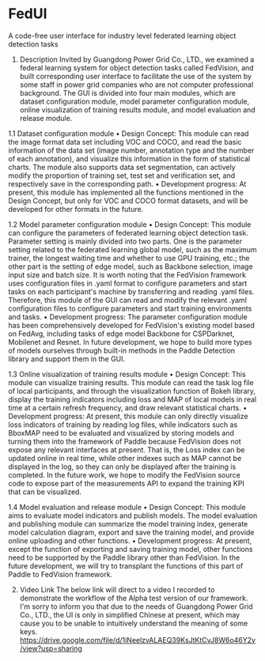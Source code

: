 # FedUI
A code-free user interface for industry level federated learning object detection tasks
1. Description
Invited by Guangdong Power Grid Co., LTD., we examined a federal learning system for object detection tasks called FedVision, and built corresponding user interface to facilitate the use of the system by some staff in power grid companies who are not computer professional background. The GUI is divided into four main modules, which are dataset configuration module, model parameter configuration module, online visualization of training results module, and model evaluation and release module.

1.1 Dataset configuration module 
• Design Concept: This module can read the image format data set including VOC and COCO, and read the basic information of the data set (image number, annotation type and the number of each annotation), and visualize this information in the form of statistical charts. The module also supports data set segmentation, can actively modify the proportion of training set, test set and verification set, and respectively save in the corresponding path.
• Development progress: At present, this module has implemented all the functions mentioned in the Design Concept, but only for VOC and COCO format datasets, and will be developed for other formats in the future.

1.2 Model parameter configuration module
• Design Concept: This module can configure the parameters of federated learning object detection task. Parameter setting is mainly divided into two parts. One is the parameter setting related to the federated learning global model, such as the maximum trainer, the longest waiting time and whether to use GPU training, etc.; the other part is the setting of edge model, such as Backbone selection, image input size and batch size. It is worth noting that the FedVision framework uses configuration files in .yaml format to configure parameters and start tasks on each participant's machine by transferring and reading .yaml files. Therefore, this module of the GUI can read and modify the relevant .yaml configuration files to configure parameters and start training environments and tasks.
• Development progress: The parameter configuration module has been comprehensively developed for FedVision's existing model based on FedAvg, including tasks of edge model Backbone for CSPDarknet, Mobilenet and Resnet. In future development, we hope to build more types of models ourselves through built-in methods in the Paddle Detection library and support them in the GUI.

1.3 Online visualization of training results module
• Design Concept: This module can visualize training results. This module can read the task log file of local participants, and through the visualization function of Bokeh library, display the training indicators including loss and MAP of local models in real time at a certain refresh frequency, and draw relevant statistical charts.
• Development progress: At present, this module can only directly visualize loss indicators of training by reading log files, while indicators such as BboxMAP need to be evaluated and visualized by storing models and turning them into the framework of Paddle because FedVision does not expose any relevant interfaces at present. That is, the Loss index can be updated online in real time, while other indexes such as MAP cannot be displayed in the log, so they can only be displayed after the training is completed. In the future work, we hope to modify the FedVision source code to expose part of the measurements API to expand the training KPI that can be visualized.

1.4 Model evaluation and release module
• Design Concept: This module aims to evaluate model indicators and publish models. The model evaluation and publishing module can summarize the model training index, generate model calculation diagram, export and save the training model, and provide online uploading and other functions.
• Development progress: At present, except the function of exporting and saving training model, other functions need to be supported by the Paddle library other than FedVision. In the future development, we will try to transplant the functions of this part of Paddle to FedVision framework.


2. Video Link
The below link will direct to a video I recorded to demonstrate the workflow of the Alpha test version of our framework. I'm sorry to inform you that due to the needs of Guangdong Power Grid Co., LTD., the UI is only in simplified Chinese at present, which may cause you to be unable to intuitively understand the meaning of some keys.
https://drive.google.com/file/d/1iNeelzvALAEQ39KsJtKtCvJ8W6o46Y2v/view?usp=sharing
